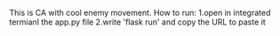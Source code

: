 This is CA with cool enemy movement.
How to run:
1.open in integrated termianl the app.py file
2.write 'flask run' and copy the URL to paste it
